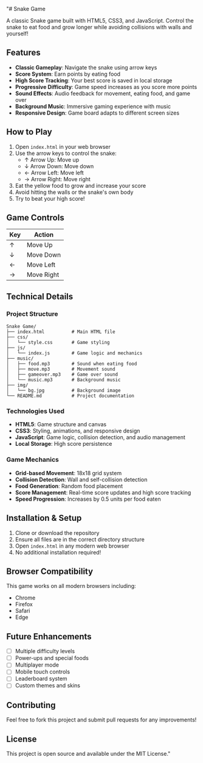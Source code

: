 "# Snake Game

A classic Snake game built with HTML5, CSS3, and JavaScript. Control the snake to eat food and grow longer while avoiding collisions with walls and yourself!

## Features

- **Classic Gameplay**: Navigate the snake using arrow keys
- **Score System**: Earn points by eating food
- **High Score Tracking**: Your best score is saved in local storage
- **Progressive Difficulty**: Game speed increases as you score more points
- **Sound Effects**: Audio feedback for movement, eating food, and game over
- **Background Music**: Immersive gaming experience with music
- **Responsive Design**: Game board adapts to different screen sizes

## How to Play

1. Open `index.html` in your web browser
2. Use the arrow keys to control the snake:
   - ↑ Arrow Up: Move up
   - ↓ Arrow Down: Move down
   - ← Arrow Left: Move left
   - → Arrow Right: Move right
3. Eat the yellow food to grow and increase your score
4. Avoid hitting the walls or the snake's own body
5. Try to beat your high score!

## Game Controls

| Key | Action |
|-----|--------|
| ↑ | Move Up |
| ↓ | Move Down |
| ← | Move Left |
| → | Move Right |

## Technical Details

### Project Structure
```
Snake Game/
├── index.html          # Main HTML file
├── css/
│   └── style.css       # Game styling
├── js/
│   └── index.js        # Game logic and mechanics
├── music/
│   ├── food.mp3        # Sound when eating food
│   ├── move.mp3        # Movement sound
│   ├── gameover.mp3    # Game over sound
│   └── music.mp3       # Background music
├── img/
│   └── bg.jpg          # Background image
└── README.md           # Project documentation
```

### Technologies Used
- **HTML5**: Game structure and canvas
- **CSS3**: Styling, animations, and responsive design
- **JavaScript**: Game logic, collision detection, and audio management
- **Local Storage**: High score persistence

### Game Mechanics
- **Grid-based Movement**: 18x18 grid system
- **Collision Detection**: Wall and self-collision detection
- **Food Generation**: Random food placement
- **Score Management**: Real-time score updates and high score tracking
- **Speed Progression**: Increases by 0.5 units per food eaten

## Installation & Setup

1. Clone or download the repository
2. Ensure all files are in the correct directory structure
3. Open `index.html` in any modern web browser
4. No additional installation required!

## Browser Compatibility

This game works on all modern browsers including:
- Chrome
- Firefox
- Safari
- Edge

## Future Enhancements

- [ ] Multiple difficulty levels
- [ ] Power-ups and special foods
- [ ] Multiplayer mode
- [ ] Mobile touch controls
- [ ] Leaderboard system
- [ ] Custom themes and skins

## Contributing

Feel free to fork this project and submit pull requests for any improvements!

## License

This project is open source and available under the MIT License." 
